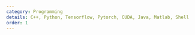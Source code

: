 ```yaml
---
category: Programming
details: C++, Python, Tensorflow, Pytorch, CUDA, Java, Matlab, Shell
order: 1
---
```

